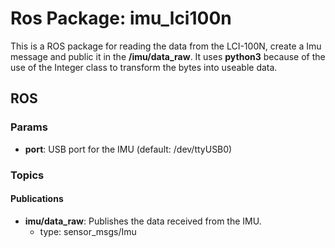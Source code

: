 # Ros Package: imu_lci100n
This is a ROS package for reading the data from the LCI-100N, create a Imu message and public it in the **/imu/data_raw**.
It uses **python3** because of the use of the Integer class to transform the bytes into useable data.

## ROS

### Params

-  **port**: USB port for the IMU (default: /dev/ttyUSB0)

### Topics

#### Publications

- **imu/data_raw**: Publishes the data received from the IMU.
  - type: sensor_msgs/Imu

